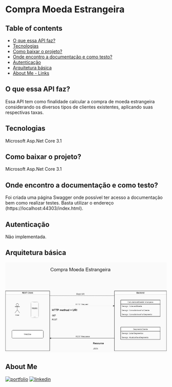 
# Compra Moeda Estrangeira

## Table of contents
* [O que essa API faz?](#O-que-essa-api-faz?)
* [Tecnologias](#tecnologias)
* [Como baixar o projeto?](#como-baixar-o-projeto?)
* [Onde encontro a documentação e como testo?](#documentação)
* [Autenticação](#autenticação)
* [Arquitetura básica](#arquitetura)
* [About Me - Links](#about-me)
 

## O que essa API faz?
Essa API tem como finalidade calcular a compra de moeda estrangeira considerando
os diversos tipos de clientes existentes, aplicando suas respectivas taxas.

## Tecnologias
Microsoft Asp.Net Core 3.1

## Como baixar o projeto?
Microsoft Asp.Net Core 3.1

## Onde encontro a documentação e como testo?
Foi criada uma página Swagger onde possível ter acesso a documentação bem como realizar testes. Basta utilizar o endereço (https://localhost:44303/index.html).

## Autenticação
Não implementada.

## Arquitetura básica
![alt text](https://github.com/femoig/CompraMoedaEstrangeira/blob/main/compra_moeda_estrangeira.png?raw=true)


## About Me
[![portfolio](https://img.shields.io/badge/my_portfolio-000?style=for-the-badge&logo=ko-fi&logoColor=white)](https://github.com/femoig)
[![linkedin](https://img.shields.io/badge/linkedin-0A66C2?style=for-the-badge&logo=linkedin&logoColor=white)](https://www.linkedin.com/in/fernando-ignacio/)

  
